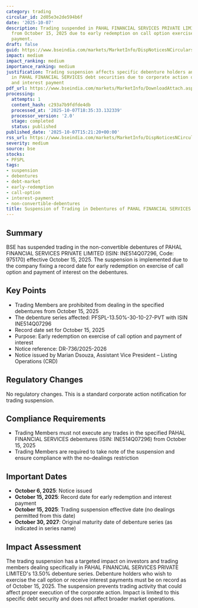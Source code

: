 ```yaml
---
category: trading
circular_id: 2d05e3e2de594b6f
date: '2025-10-07'
description: Trading suspended in PAHAL FINANCIAL SERVICES PRIVATE LIMITED debentures
  from October 15, 2025 due to early redemption on call option exercise and interest
  payment.
draft: false
guid: https://www.bseindia.com/markets/MarketInfo/DispNoticesNCirculars.aspx?Noticeid={96B8AE71-C421-442F-A584-D3A3E47CA628}&noticeno=20251007-77&dt=10/07/2025&icount=77&totcount=79&flag=0
impact: medium
impact_ranking: medium
importance_ranking: medium
justification: Trading suspension affects specific debenture holders and investors
  in PAHAL FINANCIAL SERVICES debt securities due to corporate action of early redemption
  and interest payment
pdf_url: https://www.bseindia.com/markets/MarketInfo/DownloadAttach.aspx?id=20251007-77&attachedId=
processing:
  attempts: 1
  content_hash: c293a7b9fdfde4db
  processed_at: '2025-10-07T18:35:33.132339'
  processor_version: '2.0'
  stage: completed
  status: published
published_date: '2025-10-07T15:21:20+00:00'
rss_url: https://www.bseindia.com/markets/MarketInfo/DispNoticesNCirculars.aspx?Noticeid={96B8AE71-C421-442F-A584-D3A3E47CA628}&noticeno=20251007-77&dt=10/07/2025&icount=77&totcount=79&flag=0
severity: medium
source: bse
stocks:
- PFSPL
tags:
- suspension
- debentures
- debt-market
- early-redemption
- call-option
- interest-payment
- non-convertible-debentures
title: Suspension of Trading in Debentures of PAHAL FINANCIAL SERVICES PRIVATE LIMITED
---
```


## Summary

BSE has suspended trading in the non-convertible debentures of PAHAL FINANCIAL SERVICES PRIVATE LIMITED (ISIN: INE514Q07296, Code: 975170) effective October 15, 2025. The suspension is implemented due to the company fixing a record date for early redemption on exercise of call option and payment of interest on the debentures.

## Key Points

- Trading Members are prohibited from dealing in the specified debentures from October 15, 2025
- The debenture series affected: PFSPL-13.50%-30-10-27-PVT with ISIN INE514Q07296
- Record date set for October 15, 2025
- Purpose: Early redemption on exercise of call option and payment of interest
- Notice reference: DR-736/2025-2026
- Notice issued by Marian Dsouza, Assistant Vice President – Listing Operations (CRD)

## Regulatory Changes

No regulatory changes. This is a standard corporate action notification for trading suspension.

## Compliance Requirements

- Trading Members must not execute any trades in the specified PAHAL FINANCIAL SERVICES debentures (ISIN: INE514Q07296) from October 15, 2025
- Trading Members are required to take note of the suspension and ensure compliance with the no-dealings restriction

## Important Dates

- **October 6, 2025**: Notice issued
- **October 15, 2025**: Record date for early redemption and interest payment
- **October 15, 2025**: Trading suspension effective date (no dealings permitted from this date)
- **October 30, 2027**: Original maturity date of debenture series (as indicated in series name)

## Impact Assessment

The trading suspension has a targeted impact on investors and trading members dealing specifically in PAHAL FINANCIAL SERVICES PRIVATE LIMITED's 13.50% debenture series. Debenture holders who wish to exercise the call option or receive interest payments must be on record as of October 15, 2025. The suspension prevents trading activity that could affect proper execution of the corporate action. Impact is limited to this specific debt security and does not affect broader market operations.
